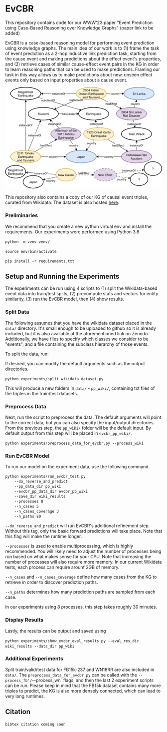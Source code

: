 # EvCBR
This repository contains code for our WWW'23 paper "Event Prediction using Case-Based Reasoning over
Knowledge Graphs" (paper link to be added)

EvCBR is a case-based reasoning model for performing event prediction using knowledge graphs.
The main idea of our work is to (1) frame the task of event prediction as a 2-hop inductive link prediction task,
starting from the cause event and making predictions about the effect event's properties, and 
(2) retrieve cases of similar cause-effect event pairs in the KG in order to learn reasoning paths
that can be used to make predictions. Framing our task in this way allows us to make predictions about
new, unseen effect events only based on input properties about a cause event.

![EvCBR Overview](images/MotivExample1.jpg)

This repository also contains a copy of our KG of causal event triples, curated from Wikidata. 
The dataset is also hosted [here](https://zenodo.org/record/7196049#.Y0jVi9fMKUk).

### Preliminaries

We recommend that you create a new python virtual env and install the requirements. Our 
experiments were performed using Python 3.8

`python -m venv venv/`

`source env/bin/activate` 

`pip install -r requirements.txt`

## Setup and Running the Experiments

The experiments can be run using 4 scripts to (1) split the Wikidata-based event data into
train/test splits, (2) precompute stats and vectors for entity similarity, (3) run the 
EvCBR model, then (4) show results.

### Split Data

The following assumes that you have the wikidata dataset placed in the `data/` directory.
It's small enough to be uploaded to github so it is already included, but it is also available
at the aforementioned link on Zenodo. Additionally, we have files to specify which classes we
consider to be "events", and a file containing the subclass hierarchy of those events.

To split the data, run:

If desired, you can modify the default arguments such as the output directories. 

`python experiments/split_wikidata_dataset.py`

This will produce a new folders in `data/` - `pp_wiki/`, containing txt files of the 
triples in the train/test datasets.

### Preprocess Data

Next, run the script to preprocess the data. The default arguments will point to the correct
data, but you can also specify the input/output directories. From the previous step, the `pp_wiki/`
folder will be the default input. By default output from this step will be placed in `evcbr_pp_wiki/`.

`python experiments/preprocess_data_for_evcbr.py --process_wiki`

### Run EvCBR Model

To run our model on the experiment data, use the following command.

```
python experiments/run_evcbr_test.py 
    --do_reverse_and_predict 
    --pp_data_dir pp_wiki 
    --evcbr_pp_data_dir evcbr_pp_wiki 
    --save_dir wiki_results 
    --processes 8
    --n_cases 5 
    --n_cases_coverage 3 
    --n_paths 80
```

`--do_reverse_and_predict` will run EvCBR's additional refinement step. Without this tag, only the basic forward 
predictions will take place. Note that this flag will make the runtime longer.

`--processes` is used to enable multiprocessing, which is highly recommended. You will likely need
to adjust the number of processes being run based on what makes sense for your CPU.
Note that increasing the number of processes will also require more memory. In our current Wikidata tests,
each process can require arounf 2GB of memory.

`--n_cases` and `--n_cases_coverage` define how many cases from the KG to retrieve in order to
discover prediction paths.

`--n_paths` determines how many prediction paths are sampled from each case.

In our experiments using 8 processes, this step takes roughly 30 minutes.

### Display Results

Lastly, the results can be output and saved using 

`python experiments/show_evcbr_eval_results.py --eval_res_dir wiki_results --data_dir pp_wiki`

### Additional Experiments

Split train/valid/test data for FB15k-237 and WN18RR are also included in `data/`.
The `preprocess_data_for_evcbr.py` can be called with the `--process_fb'/`--process_wn` flags, and then
the last 2 experiment scripts can be run.
Please keep in mind that the FB15k dataset contains many more triples to predict, the KG is also more
densely connected, which can lead to very long runtimes.

## Citation

`bibtex citation coming soon`

